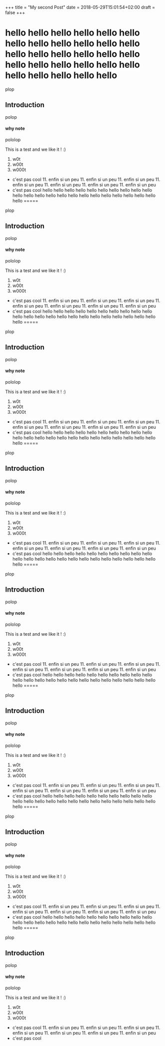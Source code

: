 +++
title = "My second Post"
date = 2018-05-29T15:01:54+02:00
draft = false
+++

hello 
hello 
hello 
hello 
hello 
hello 
hello 
hello 
hello 
hello 
hello 
hello 
hello 
hello 
hello 
hello 
hello 
hello 
hello 
hello 
hello 
hello 
hello 
hello 
hello 
hello 
hello 
hello 
hello 
=====

plop

## Introduction


polop


#### why note


pololop

This is a test and we like it ! :)
 
1. w0t
2. w00t
3. w000t
* c'est pas cool 
    11. enfin si un peu 
        11. enfin si un peu 
        11. enfin si un peu 
        11. enfin si un peu 
        11. enfin si un peu 
    11. enfin si un peu 
    11. enfin si un peu 
* c'est pas cool 
hello 
hello 
hello 
hello 
hello 
hello 
hello 
hello 
hello 
hello 
hello 
hello 
hello 
hello 
hello 
hello 
hello 
hello 
hello 
hello 
hello 
hello 
hello 
hello 
=====

plop

## Introduction


polop


#### why note


pololop

This is a test and we like it ! :)
 
1. w0t
2. w00t
3. w000t
* c'est pas cool 
    11. enfin si un peu 
        11. enfin si un peu 
        11. enfin si un peu 
        11. enfin si un peu 
        11. enfin si un peu 
    11. enfin si un peu 
    11. enfin si un peu 
* c'est pas cool 
hello 
hello 
hello 
hello 
hello 
hello 
hello 
hello 
hello 
hello 
hello 
hello 
hello 
hello 
hello 
hello 
hello 
hello 
hello 
hello 
hello 
hello 
hello 
hello 
=====

plop

## Introduction


polop


#### why note


pololop

This is a test and we like it ! :)
 
1. w0t
2. w00t
3. w000t
* c'est pas cool 
    11. enfin si un peu 
        11. enfin si un peu 
        11. enfin si un peu 
        11. enfin si un peu 
        11. enfin si un peu 
    11. enfin si un peu 
    11. enfin si un peu 
* c'est pas cool 
hello 
hello 
hello 
hello 
hello 
hello 
hello 
hello 
hello 
hello 
hello 
hello 
hello 
hello 
hello 
hello 
hello 
hello 
hello 
hello 
hello 
hello 
hello 
hello 
=====

plop

## Introduction


polop


#### why note


pololop

This is a test and we like it ! :)
 
1. w0t
2. w00t
3. w000t
* c'est pas cool 
    11. enfin si un peu 
        11. enfin si un peu 
        11. enfin si un peu 
        11. enfin si un peu 
        11. enfin si un peu 
    11. enfin si un peu 
    11. enfin si un peu 
* c'est pas cool 
hello 
hello 
hello 
hello 
hello 
hello 
hello 
hello 
hello 
hello 
hello 
hello 
hello 
hello 
hello 
hello 
hello 
hello 
hello 
hello 
hello 
hello 
hello 
hello 
=====

plop

## Introduction


polop


#### why note


pololop

This is a test and we like it ! :)
 
1. w0t
2. w00t
3. w000t
* c'est pas cool 
    11. enfin si un peu 
        11. enfin si un peu 
        11. enfin si un peu 
        11. enfin si un peu 
        11. enfin si un peu 
    11. enfin si un peu 
    11. enfin si un peu 
* c'est pas cool 
hello 
hello 
hello 
hello 
hello 
hello 
hello 
hello 
hello 
hello 
hello 
hello 
hello 
hello 
hello 
hello 
hello 
hello 
hello 
hello 
hello 
hello 
hello 
hello 
=====

plop

## Introduction


polop


#### why note


pololop

This is a test and we like it ! :)
 
1. w0t
2. w00t
3. w000t
* c'est pas cool 
    11. enfin si un peu 
        11. enfin si un peu 
        11. enfin si un peu 
        11. enfin si un peu 
        11. enfin si un peu 
    11. enfin si un peu 
    11. enfin si un peu 
* c'est pas cool 
hello 
hello 
hello 
hello 
hello 
hello 
hello 
hello 
hello 
hello 
hello 
hello 
hello 
hello 
hello 
hello 
hello 
hello 
hello 
hello 
hello 
hello 
hello 
hello 
=====

plop

## Introduction


polop


#### why note


pololop

This is a test and we like it ! :)
 
1. w0t
2. w00t
3. w000t
* c'est pas cool 
    11. enfin si un peu 
        11. enfin si un peu 
        11. enfin si un peu 
        11. enfin si un peu 
        11. enfin si un peu 
    11. enfin si un peu 
    11. enfin si un peu 
* c'est pas cool 
hello 
hello 
hello 
hello 
hello 
hello 
hello 
hello 
hello 
hello 
hello 
hello 
hello 
hello 
hello 
hello 
hello 
hello 
hello 
hello 
hello 
hello 
hello 
hello 
=====

plop

## Introduction


polop


#### why note


pololop

This is a test and we like it ! :)
 
1. w0t
2. w00t
3. w000t
* c'est pas cool 
    11. enfin si un peu 
        11. enfin si un peu 
        11. enfin si un peu 
        11. enfin si un peu 
        11. enfin si un peu 
    11. enfin si un peu 
    11. enfin si un peu 
* c'est pas cool 
